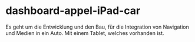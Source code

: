 # dashboard-appel-iPad-car
Es geht um die Entwicklung und den Bau, für die Integration von Navigation und Medien in ein Auto. Mit einem Tablet, welches vorhanden ist.
